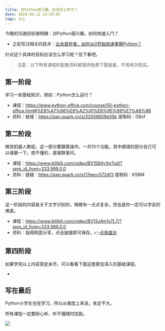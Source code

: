 ```yaml
---
title: 对Python感兴趣，应该怎么学习？
date: 2024-05-11 23:59:05
tags: 1v1
---
```


今晚的沟通目标很明确：对Python感兴趣，如何快速入门？

- 之前写过相关的技术：[业余爱好者，如何从0开始快速掌握Python？](https://mp.weixin.qq.com/s/ZxJZimZYSvtBSK80tpZbNQ)

针对这个具体的目标应该怎么学习呢？往下看吧。

> 注意：以下所有课程的配套资料都提供免费下载链接，不用再次购买。

## 第一阶段

学习一些基础知识，例如：Python怎么运行？

- 课程：https://www.python-office.com/course/50-python-office.html#%E8%A7%86%E9%A2%91%E6%95%99%E7%A8%8B
- 资料：链接：https://pan.quark.cn/s/32056609d35b 提取码：GBzf


## 第二阶段

微信机器人教程，这一部分要跟着操作。一共10个功能，其中报错的部分自己可以琢磨一下。想不懂的，直接群里问。

- 课程：https://www.bilibili.com/video/BV1S84y1m7xd/?spm_id_from=333.999.0.0
- 资料：链接：https://pan.quark.cn/s/17eecc572df3 提取码：KSBM


## 第三阶段

这一阶段的内容是关于文字识别的，稍微有一点点复杂，但也是你一定可以学会的难度。

- 课程：https://www.bilibili.com/video/BV13J4m1s7L7/?spm_id_from=333.999.0.0
- 资料：我用网盘分享，点击链接即可保存。👉[点我直达](https://pan.quark.cn/s/43c27c3e38d2)

## 第四阶段

如果学完以上内容意犹未尽，可以看看下面这套更加深入的基础课程。

- 

## 写在最后

Python小学生也在学习，所以从难度上来说，肯定不大。

所有课程一定要耐心听，听不懂随时找我。

![](https://www.python-office.com/assets/img/qr-code.842c35b6.jpg)
